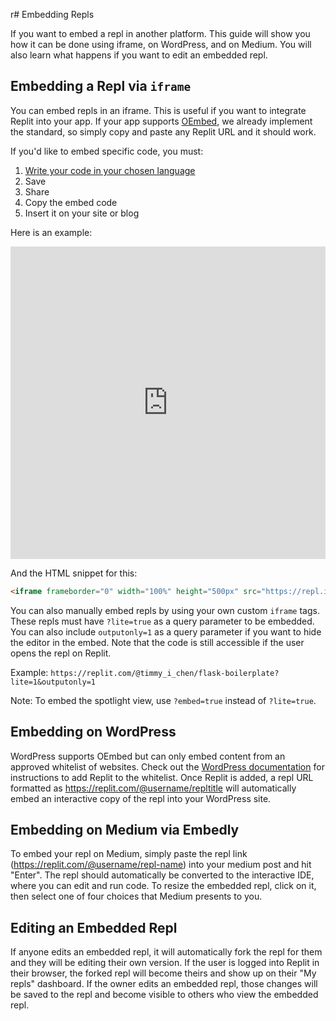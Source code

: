 r# Embedding Repls

If you want to embed a repl in another platform. This guide will show you how it can be done using iframe, on WordPress, and on Medium. You will also learn what happens if you want to edit an embedded repl. 

## Embedding a Repl via `iframe`

You can embed repls in an iframe. This is useful if you want to integrate Replit into your app. If your app supports [OEmbed](https://oembed.com/), we already
implement the standard, so simply copy and paste any Replit URL and it should work.

If you'd like to embed specific code, you must:

1. [Write your code in your chosen language](https://replit.com/languages)
2. Save
3. Share
4. Copy the embed code
5. Insert it on your site or blog

Here is an example:

<iframe frameborder="0" width="100%" height="500px" src="https://repl.it/@amasad/PitifulLastingWhoopingcrane?lite=true"></iframe>

And the HTML snippet for this:

```html
<iframe frameborder="0" width="100%" height="500px" src="https://repl.it/@amasad/PitifulLastingWhoopingcrane?lite=true"></iframe>
```

You can also manually embed repls by using your own custom `iframe` tags. These repls must have `?lite=true` as a query parameter to be embedded. You can also include `outputonly=1` as a query parameter if you want to hide the editor in the embed. Note that the code is still accessible if the user opens the repl on Replit.

Example: `https://replit.com/@timmy_i_chen/flask-boilerplate?lite=1&outputonly=1`


Note: To embed the spotlight view, use `?embed=true` instead of `?lite=true`.

## Embedding on WordPress

WordPress supports OEmbed but can only embed content from an approved whitelist of websites. Check out the [WordPress documentation](https://wordpress.org/support/article/embeds/#adding-support-for-an-oembed-enabled-site) for instructions to add Replit to the whitelist. Once Replit is added, a repl URL formatted as https://replit.com/@username/repltitle will automatically embed an interactive copy of the repl into your WordPress site.

## Embedding on Medium via Embedly

To embed your repl on Medium, simply paste the repl link
(https://replit.com/@username/repl-name) into your medium post and hit "Enter". The repl should automatically be converted to the interactive IDE, where you can edit and run code. To resize the embedded repl, click on it, then select one of four choices that Medium presents to you.

## Editing an Embedded Repl

If anyone edits an embedded repl, it will automatically fork the repl for them and they will be editing their own version. If the user is logged into Replit in their browser, the forked repl will become theirs and show up on their "My repls" dashboard. If the owner edits an embedded repl, those changes will be saved to the repl and become visible to others who view the embedded repl.
